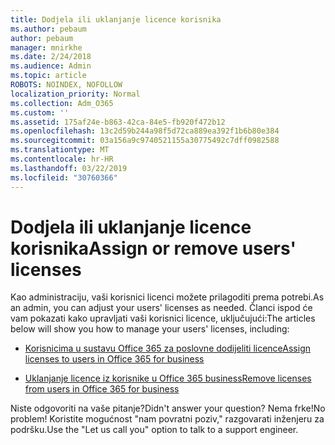 ```yaml
---
title: Dodjela ili uklanjanje licence korisnika
ms.author: pebaum
author: pebaum
manager: mnirkhe
ms.date: 2/24/2018
ms.audience: Admin
ms.topic: article
ROBOTS: NOINDEX, NOFOLLOW
localization_priority: Normal
ms.collection: Adm_O365
ms.custom: ''
ms.assetid: 175af24e-b863-42ca-84e5-fb920f472b12
ms.openlocfilehash: 13c2d59b244a98f5d72ca889ea392f1b6b80e384
ms.sourcegitcommit: 03a156a9c9740521155a30775492c7dff0982588
ms.translationtype: MT
ms.contentlocale: hr-HR
ms.lasthandoff: 03/22/2019
ms.locfileid: "30760366"
---
```

# <a name="assign-or-remove-users-licenses"></a><span data-ttu-id="9aba8-102">Dodjela ili uklanjanje licence korisnika</span><span class="sxs-lookup"><span data-stu-id="9aba8-102">Assign or remove users' licenses</span></span>

<span data-ttu-id="9aba8-103">Kao administraciju, vaši korisnici licenci možete prilagoditi prema potrebi.</span><span class="sxs-lookup"><span data-stu-id="9aba8-103">As an admin, you can adjust your users' licenses as needed.</span></span> <span data-ttu-id="9aba8-104">Članci ispod će vam pokazati kako upravljati vaši korisnici licence, uključujući:</span><span class="sxs-lookup"><span data-stu-id="9aba8-104">The articles below will show you how to manage your users' licenses, including:</span></span>
  
- [<span data-ttu-id="9aba8-105">Korisnicima u sustavu Office 365 za poslovne dodijeliti licence</span><span class="sxs-lookup"><span data-stu-id="9aba8-105">Assign licenses to users in Office 365 for business</span></span>](https://support.office.com/article/997596b5-4173-4627-b915-36abac6786dc)
    
- [<span data-ttu-id="9aba8-106">Uklanjanje licence iz korisnike u Office 365 business</span><span class="sxs-lookup"><span data-stu-id="9aba8-106">Remove licenses from users in Office 365 for business</span></span>](https://support.office.com/article/9b497c85-d0a4-4735-80fa-d3565bc05bd1)
    
<span data-ttu-id="9aba8-107">Niste odgovoriti na vaše pitanje?</span><span class="sxs-lookup"><span data-stu-id="9aba8-107">Didn't answer your question?</span></span> <span data-ttu-id="9aba8-108">Nema frke!</span><span class="sxs-lookup"><span data-stu-id="9aba8-108">No problem!</span></span> <span data-ttu-id="9aba8-109">Koristite mogućnost "nam povratni poziv," razgovarati inženjeru za podršku.</span><span class="sxs-lookup"><span data-stu-id="9aba8-109">Use the "Let us call you" option to talk to a support engineer.</span></span>
  

